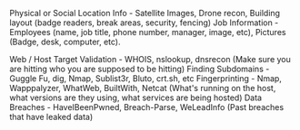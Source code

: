 Physical or Social
	Location Info - Satellite Images, Drone recon, Building layout (badge readers, break areas, security, fencing)
	Job Information - Employees (name, job title, phone number, manager, image, etc), Pictures (Badge, desk, computer, etc).

Web / Host
	Target Validation - WHOIS, nslookup, dnsrecon (Make sure you are hitting who you are supposed to be hitting)
	Finding Subdomains - Guggle Fu, dig, Nmap, Sublist3r, Bluto, crt.sh, etc
	Fingerprinting - Nmap, Wapppalyzer, WhatWeb, BuiltWith, Netcat (What's running on the host, what versions are they using, what services are being hosted)
	Data Breaches - HaveIBeenPwned, Breach-Parse, WeLeadInfo (Past breaches that have leaked data)



